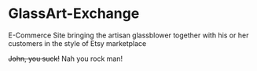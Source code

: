 # GlassArt-Exchange
E-Commerce Site bringing the artisan glassblower together with his or her customers in the style of Etsy marketplace

~~John, you suck!~~ Nah you rock man!
